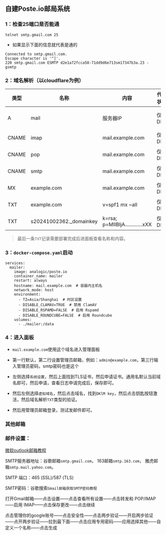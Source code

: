## 自建Poste.io邮局系统

### 1：检查25端口是否能通
```
telnet smtp.gmail.com 25
```
- 如果显示下面的信息就代表是通的
```
Connected to smtp.gmail.com.
Escape character is '^]'.
220 smtp.gmail.com ESMTP d2e1a72fcca58-71dd9d6e713sm17347b3a.23 - gsmtp
```

### 2：域名解析（以cloudflare为例）

| 类型   | 名称                  | 内容                                         | 代理状态 | TTL       |
|--------|---------------------|--------------------------------------------|----------|-----------|
| A      | mail                | 服务器IP                           | 仅 DNS   | 1 分钟    |
| CNAME  | imap                | mail.example.com                           | 仅 DNS   | 自动      |
| CNAME  | pop                 | mail.example.com                           | 仅 DNS   | 自动      |
| CNAME  | smtp                | mail.example.com                           | 仅 DNS   | 自动      |
| MX     | example.com         | mail.example.com                           | 仅 DNS   | 自动      |
| TXT    | example.com         | v=spf1 mx ~all                            | 仅 DNS   |  自动      |
| TXT    | s20241002362._domainkey   | k=rsa; p=MIIBIjA.............xXX            | 仅 DNS   |  自动      |

> 最后一条`TXT`记录需要部署完成后进面板查看名称和内容。

### 3：`docker-compose.yaml`启动
```
services:
  mailer:
    image: analogic/poste.io
    container_name: mailer
    restart: always
    hostname: mail.example.com  # 容器内主机名
    network_mode: host
    environment:
      - TZ=Asia/Shanghai  # 时区设置
      - DISABLE_CLAMAV=TRUE  # 禁用 ClamAV
      - DISABLE_RSPAMD=FALSE  # 启用 Rspamd
      - DISABLE_ROUNDCUBE=FALSE  # 启用 Roundcube
    volumes:
      - ./mailer:/data
```


###  4：进入面板

- `mail.example.com`使用这个域名进入管理面板

- 第一行默认，第二行设置管理员邮箱，例如：`admin@example.com`，第三行输入管理员密码，smtp密码也是这个

- 左侧选择`系统设置`，然后上面找到TLS证书，然后申请证书。通用名默认当前域名即可，然后申请，查看日志申请完成后，保存即可。

- 然后左侧选择`虚拟域名`，然后点击域名，找到`DKlM key`，然后点击钥匙按钮激活，然后域名解析`TXT`类型的验证。

- 然后用管理员邮箱登录，测试发邮件即可。




### 其他邮箱

### 邮件设置：

 [微软outlook邮箱教程](https://garden.1900.live/22-knowledge/%E6%93%8D%E4%BD%9C%E7%B3%BB%E7%BB%9F/windows/%E5%BC%80%E5%90%AF%E5%BE%AE%E8%BD%AF-outlook-%E9%82%AE%E7%AE%B1-pop-imap-smtp-%E6%9C%8D%E5%8A%A1%E5%92%8C%E8%8E%B7%E5%8F%96%E6%9C%8D%E5%8A%A1%E5%AF%86%E7%A0%81-%E6%8E%88%E6%9D%83%E7%A0%81)

SMTP服务器地址：谷歌邮箱`smtp.gmail.com`， 163邮箱`smtp.163.com`， 雅虎邮箱`smtp.mail.yahoo.com`。

SMTP 端口：465 (SSL)/587 (TLS)

SMTP密码：谷歌搜索`Gmail邮箱获取SMTP密码教程`

打开Gmail邮箱——点击设置——点击查看所有设置——点击转发和 POP/IMAP——启用 IMAP——点击保存更改——点击继续

点击管理你的google账号——点击安全性——点击两步验证——开启两步验证——点开两步验证——拉到最下面——点击应用专用密码——应用选择其他——自定义一个名称——点击生成
